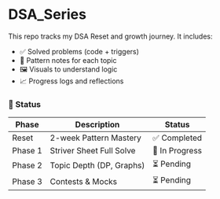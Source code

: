 # DSA_Series
This repo tracks my DSA Reset and growth journey. It includes:
- ✅ Solved problems (code + triggers)
- 📓 Pattern notes for each topic
- 🖼️ Visuals to understand logic
- 📈 Progress logs and reflections


### 📆 Status

| Phase | Description | Status |
|-------|-------------|--------|
| Reset | 2-week Pattern Mastery | ✅ Completed |
| Phase 1 | Striver Sheet Full Solve | 🔄 In Progress |
| Phase 2 | Topic Depth (DP, Graphs) | ⏳ Pending |
| Phase 3 | Contests & Mocks | ⏳ Pending 
